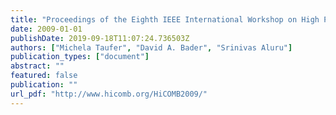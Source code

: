 ```yaml
---
title: "Proceedings of the Eighth IEEE International Workshop on High Performance Computational Biology (HiCOMB 2009), Rome, Italy, May 2009"
date: 2009-01-01
publishDate: 2019-09-18T11:07:24.736503Z
authors: ["Michela Taufer", "David A. Bader", "Srinivas Aluru"]
publication_types: ["document"]
abstract: ""
featured: false
publication: ""
url_pdf: "http://www.hicomb.org/HiCOMB2009/"
---
```


